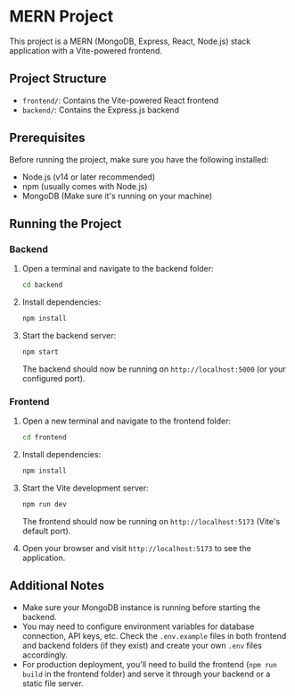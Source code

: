 # MERN Project

This project is a MERN (MongoDB, Express, React, Node.js) stack application with a Vite-powered frontend.

## Project Structure

- `frontend/`: Contains the Vite-powered React frontend
- `backend/`: Contains the Express.js backend

## Prerequisites

Before running the project, make sure you have the following installed:

- Node.js (v14 or later recommended)
- npm (usually comes with Node.js)
- MongoDB (Make sure it's running on your machine)

## Running the Project

### Backend

1. Open a terminal and navigate to the backend folder:
   ```bash
   cd backend
   ```

2. Install dependencies:
   ```bash
   npm install
   ```

3. Start the backend server:
   ```bash
   npm start
   ```

   The backend should now be running on `http://localhost:5000` (or your configured port).

### Frontend

1. Open a new terminal and navigate to the frontend folder:
   ```bash
   cd frontend
   ```

2. Install dependencies:
   ```bash
   npm install
   ```

3. Start the Vite development server:
   ```bash
   npm run dev
   ```

   The frontend should now be running on `http://localhost:5173` (Vite's default port).

4. Open your browser and visit `http://localhost:5173` to see the application.

## Additional Notes

- Make sure your MongoDB instance is running before starting the backend.
- You may need to configure environment variables for database connection, API keys, etc. Check the `.env.example` files in both frontend and backend folders (if they exist) and create your own `.env` files accordingly.
- For production deployment, you'll need to build the frontend (`npm run build` in the frontend folder) and serve it through your backend or a static file server.